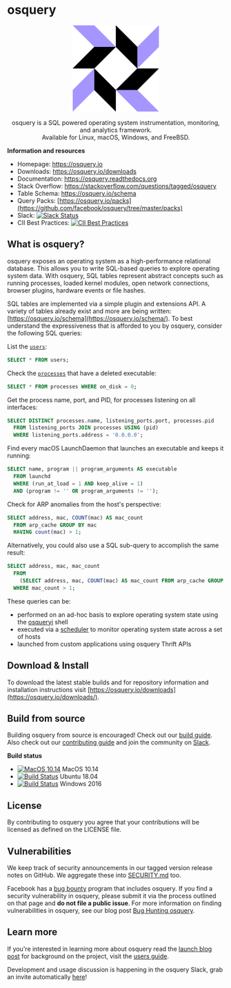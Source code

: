 # osquery

<p align="center">
<img alt="osquery logo" width="200"
src="https://github.com/facebook/osquery/raw/master/docs/img/logo-2x-dark.png" />
</p>

<p align="center">
osquery is a SQL powered operating system instrumentation, monitoring, and analytics framework.
<br>
Available for Linux, macOS, Windows, and FreeBSD.
</p>

**Information and resources**
- Homepage: https://osquery.io
- Downloads: https://osquery.io/downloads
- Documentation: https://osquery.readthedocs.org
- Stack Overflow: https://stackoverflow.com/questions/tagged/osquery
- Table Schema: https://osquery.io/schema
- Query Packs: [https://osquery.io/packs](https://github.com/facebook/osquery/tree/master/packs)
- Slack: [![Slack Status](https://osquery-slack.herokuapp.com/badge.svg)](https://osquery-slack.herokuapp.com)
- CII Best Practices: [![CII Best Practices](https://bestpractices.coreinfrastructure.org/projects/3125/badge)](https://bestpractices.coreinfrastructure.org/projects/3125)


## What is osquery?

osquery exposes an operating system as a high-performance relational database.  This allows you to
write SQL-based queries to explore operating system data.  With osquery, SQL tables represent
abstract concepts such as running processes, loaded kernel modules, open network connections,
browser plugins, hardware events or file hashes.

SQL tables are implemented via a simple plugin and extensions API. A variety of tables already exist
and more are being written: [https://osquery.io/schema](https://osquery.io/schema/). To best
understand the expressiveness that is afforded to you by osquery, consider the following SQL
queries:

List the [`users`](https://osquery.io/schema/current#users):
```sql
SELECT * FROM users;
```

Check the [`processes`](https://osquery.io/schema/current#processes) that have a deleted executable:
```sql
SELECT * FROM processes WHERE on_disk = 0;
```

Get the process name, port, and PID, for processes listening on all interfaces:
```sql
SELECT DISTINCT processes.name, listening_ports.port, processes.pid
  FROM listening_ports JOIN processes USING (pid)
  WHERE listening_ports.address = '0.0.0.0';
```

Find every macOS LaunchDaemon that launches an executable and keeps it running:
```sql
SELECT name, program || program_arguments AS executable
  FROM launchd
  WHERE (run_at_load = 1 AND keep_alive = 1)
  AND (program != '' OR program_arguments != '');
```

Check for ARP anomalies from the host's perspective:

```sql
SELECT address, mac, COUNT(mac) AS mac_count
  FROM arp_cache GROUP BY mac
  HAVING count(mac) > 1;
```

Alternatively, you could also use a SQL sub-query to accomplish the same result:

```sql
SELECT address, mac, mac_count
  FROM
    (SELECT address, mac, COUNT(mac) AS mac_count FROM arp_cache GROUP BY mac)
  WHERE mac_count > 1;
```

These queries can be:
* performed on an ad-hoc basis to explore operating system state using the
  [osqueryi](https://osquery.readthedocs.org/en/latest/introduction/using-osqueryi/) shell
* executed via a [scheduler](https://osquery.readthedocs.org/en/latest/introduction/using-osqueryd/)
  to monitor operating system state across a set of hosts
* launched from custom applications using osquery Thrift APIs

## Download & Install

To download the latest stable builds and for repository information and installation instructions
visit [https://osquery.io/downloads](https://osquery.io/downloads/).

## Build from source

Building osquery from source is encouraged! Check out our [build guide](https://osquery.readthedocs.io/en/latest/development/building/). Also check out our [contributing guide](CONTRIBUTING.md) and join the community on [Slack](https://slack.osquery.io).

**Build status**
- [![MacOS 10.14](https://dev.azure.com/trailofbits/osquery/_apis/build/status/osquery?branchName=master&jobName=macOS)](https://dev.azure.com/trailofbits/osquery/_build/latest?definitionId=6&branchName=master) MacOS 10.14
- [![Build Status](https://dev.azure.com/trailofbits/osquery/_apis/build/status/osquery?branchName=master&jobName=Linux)](https://dev.azure.com/trailofbits/osquery/_build/latest?definitionId=6&branchName=master) Ubuntu 18.04
- [![Build Status](https://dev.azure.com/trailofbits/osquery/_apis/build/status/osquery?branchName=master&jobName=Windows)](https://dev.azure.com/trailofbits/osquery/_build/latest?definitionId=6&branchName=master) Windows 2016

## License

By contributing to osquery you agree that your contributions will be licensed as defined on the
LICENSE file.

## Vulnerabilities

We keep track of security announcements in our tagged version release notes on GitHub. We aggregate
these into [SECURITY.md](SECURITY.md) too.

Facebook has a [bug bounty](https://www.facebook.com/whitehat/) program that includes osquery. If
you find a security vulnerability in osquery, please submit it via the process outlined on that page
and **do not file a public issue**. For more information on finding vulnerabilities in osquery, see
our blog post [Bug Hunting
osquery](https://www.facebook.com/notes/facebook-bug-bounty/bug-hunting-osquery/954850014529225).

## Learn more

If you're interested in learning more about osquery read the [launch blog
post](https://code.facebook.com/posts/844436395567983/introducing-osquery/) for background on the
project, visit the [users guide](https://osquery.readthedocs.org/).

Development and usage discussion is happening in the osquery Slack, grab an invite automatically
[here](https://slack.osquery.io)!
